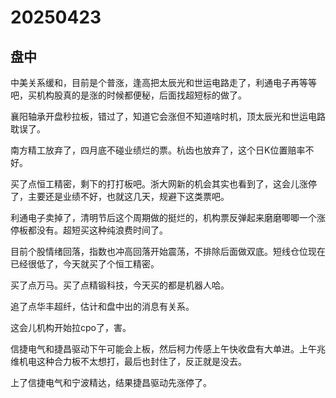 # 20250423

## 盘中

中美关系缓和，目前是个普涨，逢高把太辰光和世运电路走了，利通电子再等等吧，买机构股真的是涨的时候都便秘，后面找超短标的做了。

襄阳轴承开盘秒拉板，错过了，知道它会涨但不知道啥时机，顶太辰光和世运电路耽误了。

南方精工放弃了，四月底不碰业绩烂的票。杭齿也放弃了，这个日K位置赔率不好。

买了点恒工精密，剩下的打打板吧。浙大网新的机会其实也看到了，这会儿涨停了，主要还是业绩不好，也就这几天，规避下这类票吧。

利通电子卖掉了，清明节后这个周期做的挺烂的，机构票反弹起来磨磨唧唧一个涨停板都没有。超短买这种纯浪费时间了。

目前个股情绪回落，指数也冲高回落开始震荡，不排除后面做双底。短线仓位现在已经很低了，今天就买了个恒工精密。

买了点万马。买了点精锻科技，今天买的都是机器人哈。

追了点华丰超纤，估计和盘中出的消息有关系。

这会儿机构开始拉cpo了，害。

信捷电气和捷昌驱动下午可能会上板，然后柯力传感上午快收盘有大单进。上午兆维机电这种合力板不太想打，最后也封住了，反正就是没去。

上了信捷电气和宁波精达，结果捷昌驱动先涨停了。
